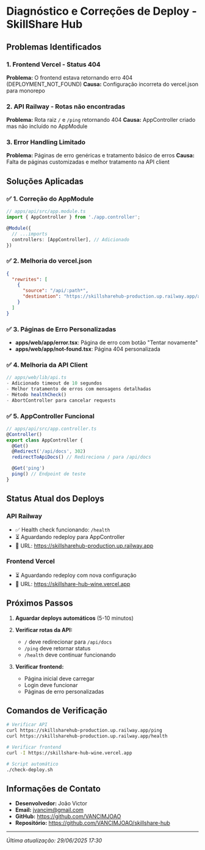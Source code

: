 # Diagnóstico e Correções de Deploy - SkillShare Hub

## Problemas Identificados

### 1. Frontend Vercel - Status 404

**Problema:** O frontend estava retornando erro 404 (DEPLOYMENT_NOT_FOUND)
**Causa:** Configuração incorreta do vercel.json para monorepo

### 2. API Railway - Rotas não encontradas

**Problema:** Rota raiz `/` e `/ping` retornando 404
**Causa:** AppController criado mas não incluído no AppModule

### 3. Error Handling Limitado

**Problema:** Páginas de erro genéricas e tratamento básico de erros
**Causa:** Falta de páginas customizadas e melhor tratamento na API client

## Soluções Aplicadas

### ✅ 1. Correção do AppModule

```typescript
// apps/api/src/app.module.ts
import { AppController } from './app.controller';

@Module({
  // ...imports
  controllers: [AppController], // Adicionado
})
```

### ✅ 2. Melhoria do vercel.json

```json
{
  "rewrites": [
    {
      "source": "/api/:path*",
      "destination": "https://skillsharehub-production.up.railway.app/api/:path*"
    }
  ]
}
```

### ✅ 3. Páginas de Erro Personalizadas

- **apps/web/app/error.tsx**: Página de erro com botão "Tentar novamente"
- **apps/web/app/not-found.tsx**: Página 404 personalizada

### ✅ 4. Melhoria da API Client

```typescript
// apps/web/lib/api.ts
- Adicionado timeout de 10 segundos
- Melhor tratamento de erros com mensagens detalhadas
- Método healthCheck()
- AbortController para cancelar requests
```

### ✅ 5. AppController Funcional

```typescript
// apps/api/src/app.controller.ts
@Controller()
export class AppController {
  @Get()
  @Redirect('/api/docs', 302)
  redirectToApiDocs() // Redireciona / para /api/docs

  @Get('ping')
  ping() // Endpoint de teste
}
```

## Status Atual dos Deploys

### API Railway

- ✅ Health check funcionando: `/health`
- ⏳ Aguardando redeploy para AppController
- 🔗 URL: https://skillsharehub-production.up.railway.app

### Frontend Vercel

- ⏳ Aguardando redeploy com nova configuração
- 🔗 URL: https://skillshare-hub-wine.vercel.app

## Próximos Passos

1. **Aguardar deploys automáticos** (5-10 minutos)
2. **Verificar rotas da API:**
   - `/` deve redirecionar para `/api/docs`
   - `/ping` deve retornar status
   - `/health` deve continuar funcionando

3. **Verificar frontend:**
   - Página inicial deve carregar
   - Login deve funcionar
   - Páginas de erro personalizadas

## Comandos de Verificação

```bash
# Verificar API
curl https://skillsharehub-production.up.railway.app/ping
curl https://skillsharehub-production.up.railway.app/health

# Verificar frontend
curl -I https://skillshare-hub-wine.vercel.app

# Script automático
./check-deploy.sh
```

## Informações de Contato

- **Desenvolvedor:** João Victor
- **Email:** jvancim@gmail.com
- **GitHub:** https://github.com/VANCIMJOAO
- **Repositório:** https://github.com/VANCIMJOAO/skillshare-hub

---

_Última atualização: 29/06/2025 17:30_
